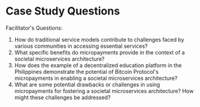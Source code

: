 # Case Study Questions

Facilitator's Questions:

1. How do traditional service models contribute to challenges faced by various communities in accessing essential services?
2. What specific benefits do micropayments provide in the context of a societal microservices architecture?
3. How does the example of a decentralized education platform in the Philippines demonstrate the potential of Bitcoin Protocol's micropayments in enabling a societal microservices architecture?
4. What are some potential drawbacks or challenges in using micropayments for fostering a societal microservices architecture? How might these challenges be addressed?
